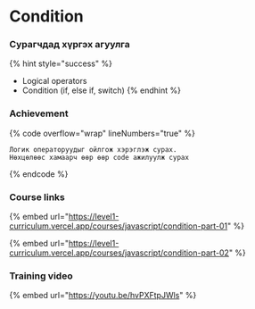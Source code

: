# Condition

### Сурагчдад хүргэх агуулга

{% hint style="success" %}
* Logical operators
* Condition (if, else if, switch)
{% endhint %}

### Achievement

{% code overflow="wrap" lineNumbers="true" %}
```
Логик операторуудыг ойлгож хэрэглэж сурах.
Нөхцөлөөс хамаарч өөр өөр code ажилуулж сурах
```
{% endcode %}

### Course links

{% embed url="https://level1-curriculum.vercel.app/courses/javascript/condition-part-01" %}

{% embed url="https://level1-curriculum.vercel.app/courses/javascript/condition-part-02" %}

### Training video

{% embed url="https://youtu.be/hvPXFtpJWls" %}
